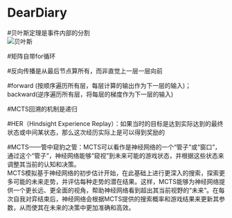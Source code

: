 # DearDiary  

#贝叶斯定理是事件内部的分割  
![贝叶斯](https://github.com/JohanSunBanana/DearDiary/assets/128943809/bf3ccfa3-e025-4564-8d60-b1a865537fff)

#矩阵自带for循环  

#反向传播是从最后节点算所有，而非直觉上一层一层向前  

#forward (按顺序遍历所有层，每层计算的输出作为下一层的输入)；backward(逆序遍历所有层，将每层的梯度作为下一层的输入)  

#MCTS回溯的机制是递归    

#HER（Hindsight Experience Replay）：如果当时的目标是达到实际达到的最终状态或中间某状态，那么这次经历实际上是可以得到奖励的  

#MCTS——管中窥豹之管：MCTS可以看作是神经网络的一个“管子”或“窗口”，通过这个“管子”，神经网络能够“窥视”到未来可能的游戏状态，并根据这些状态来调整其当前的认知和决策。  
MCTS模拟基于神经网络的初步估计开始，在此基础上进行更深入的搜索，探索更多可能的未来走势，并评估每种走势的潜在结果。这样，MCTS能够为神经网络提供一个更长远、更全面的视角，帮助神经网络看到超出其当前视野的“未来”。在每次自我对弈结束后，神经网络会根据MCTS提供的搜索概率和游戏结果来更新其参数，从而使其在未来的决策中更加准确和高效。

